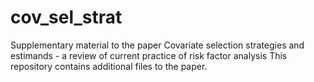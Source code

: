 # cov_sel_strat
Supplementary material to the paper Covariate selection strategies and estimands - a review of current practice of risk factor analysis
This repository contains additional files to the paper. 
